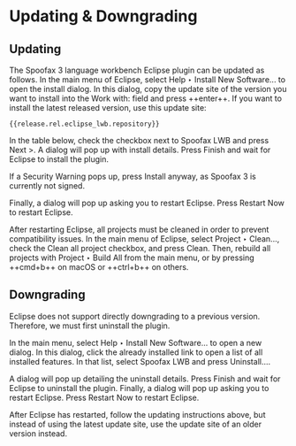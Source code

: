 # Updating & Downgrading

## Updating

The Spoofax 3 language workbench Eclipse plugin can be updated as follows.
In the main menu of Eclipse, select <span class="guilabel">Help ‣ Install New Software...</span> to open the install dialog.
In this dialog, copy the update site of the version you want to install into the <span class="guilabel">Work with:</span> field and press ++enter++.
If you want to install the latest released version, use this update site:

```
{{release.rel.eclipse_lwb.repository}}
```

In the table below, check the checkbox next to <span class="guilabel">Spoofax LWB</span> and press <span class="guilabel">Next ></span>.
A dialog will pop up with install details.
Press <span class="guilabel">Finish</span> and wait for Eclipse to install the plugin.

If a <span class="guilabel">Security Warning</span> pops up, press <span class="guilabel">Install anyway</span>, as Spoofax 3 is currently not signed.

Finally, a dialog will pop up asking you to restart Eclipse.
Press <span class="guilabel">Restart Now</span> to restart Eclipse.

After restarting Eclipse, all projects must be cleaned in order to prevent compatibility issues.
In the main menu of Eclipse, select <span class="guilabel">Project ‣ Clean...</span>, check the <span class="guilabel">Clean all project</span> checkbox, and press <span class="guilabel">Clean</span>.
Then, rebuild all projects with <span class="guilabel">Project ‣ Build All</span> from the main menu, or by pressing ++cmd+b++ on macOS or ++ctrl+b++ on others.

## Downgrading

Eclipse does not support directly downgrading to a previous version.
Therefore, we must first uninstall the plugin.

In the main menu, select <span class="guilabel">Help ‣ Install New Software...</span> to open a new dialog.
In this dialog, click the <span class="guilabel">already installed</span> link to open a list of all installed features.
In that list, select <span class="guilabel">Spoofax LWB</span> and press <span class="guilabel">Uninstall...</span>.

A dialog will pop up detailing the uninstall details.
Press <span class="guilabel">Finish</span> and wait for Eclipse to uninstall the plugin.
Finally, a dialog will pop up asking you to restart Eclipse.
Press <span class="guilabel">Restart Now</span> to restart Eclipse.

After Eclipse has restarted, follow the updating instructions above, but instead of using the latest update site, use the update site of an older version instead.
